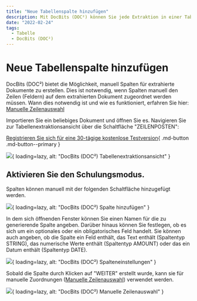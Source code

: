 ```yaml
---
title: "Neue Tabellenspalte hinzufügen"
description: Mit DocBits (DOC²) können Sie jede Extraktion in einer Tabelle auswählen und in eine neue Spalte extrahieren.
date: "2022-02-24"
tags:
  - Tabelle
  - DocBits (DOC²)
---
```


# Neue Tabellenspalte hinzufügen

DocBits (DOC²) bietet die Möglichkeit, manuell Spalten für extrahierte Dokumente zu erstellen. Dies ist notwendig, wenn Spalten manuell den Zeilen (Feldern) auf dem extrahierten Dokument zugeordnet werden müssen. Wann dies notwendig ist und wie es funktioniert, erfahren Sie hier: [Manuelle Zeilenauswahl](/docbits/table/manual-row-selection/)

Importieren Sie ein beliebiges Dokument und öffnen Sie es. Navigieren Sie zur Tabellenextraktionsansicht über die Schaltfläche "ZEILENPOSTEN":

[Registrieren Sie sich für eine 30-tägige kostenlose Testversion](https://app.polydocs.io){ .md-button .md-button--primary }

![](/_images/docbits/image-26.png){ loading=lazy, alt: "DocBits (DOC²) Tabellenextraktionsansicht" }

## Aktivieren Sie den Schulungsmodus.

Spalten können manuell mit der folgenden Schaltfläche hinzugefügt werden.

![](/_images/docbits/image-27-1024x367.png){ loading=lazy, alt: "DocBits (DOC²) Spalte hinzufügen" }

In dem sich öffnenden Fenster können Sie einen Namen für die zu generierende Spalte angeben. Darüber hinaus können Sie festlegen, ob es sich um ein optionales oder ein obligatorisches Feld handelt. Sie können auch angeben, ob die Spalte ein Feld enthält, das Text enthält (Spaltentyp STRING), das numerische Werte enthält (Spaltentyp AMOUNT) oder das ein Datum enthält (Spaltentyp DATE).

![](/_images/docbits/image-28-1024x692.png){ loading=lazy, alt: "DocBits (DOC²) Spalteneinstellungen" }

Sobald die Spalte durch Klicken auf "WEITER" erstellt wurde, kann sie für manuelle Zuordnungen ([](/docbits/doc2app/table-train/training-of-table-extraction/manual-row-selection/)[Manuelle Zeilenauswahl](/docbits/table/manual-row-selection/)) verwendet werden.

![](/_images/docbits/image-29-1024x232.png){ loading=lazy, alt: "DocBits (DOC²) Manuelle Zeilenauswahl" }